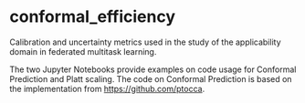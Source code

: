 # conformal_efficiency


Calibration and uncertainty metrics used in the study of the applicability domain in federated multitask learning. 

The two Jupyter Notebooks provide examples on code usage for Conformal Prediction and Platt scaling. The code on Conformal Prediction is based on the implementation from https://github.com/ptocca. 
